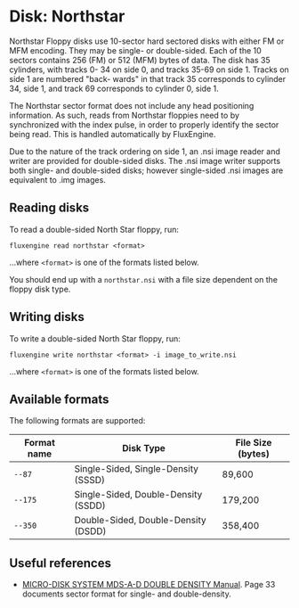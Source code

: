 Disk: Northstar
================

Northstar Floppy disks use 10-sector hard sectored disks with either FM or MFM
encoding.  They may be single- or double-sided.  Each of the 10 sectors contains
256 (FM) or 512 (MFM) bytes of data.  The disk has 35 cylinders, with tracks 0-
34 on side 0, and tracks 35-69 on side 1.  Tracks on side 1 are numbered "back-
wards" in that track 35 corresponds to cylinder 34, side 1, and track 69
corresponds to cylinder 0, side 1.

The Northstar sector format does not include any head positioning information.
As such, reads from Northstar floppies need to by synchronized with the index
pulse, in order to properly identify the sector being read.  This is handled
automatically by FluxEngine.

Due to the nature of the track ordering on side 1, an .nsi image reader and
writer are provided for double-sided disks.  The .nsi image writer supports
both single- and double-sided disks; however single-sided .nsi images are
equivalent to .img images.

Reading disks
-------------

To read a double-sided North Star floppy, run:

```
fluxengine read northstar <format>
```

...where `<format>` is one of the formats listed below.

You should end up with a `northstar.nsi` with a file size dependent on the floppy
disk type.

Writing disks
-------------

To write a double-sided North Star floppy, run:

```
fluxengine write northstar <format> -i image_to_write.nsi
```

...where `<format>` is one of the formats listed below.

Available formats
-----------------

The following formats are supported:

| Format name    | Disk Type                           | File Size (bytes) |
| -------------- | ----------------------------------- | ----------------- |
| `--87`         | Single-Sided, Single-Density (SSSD) | 89,600            |
| `--175`        | Single-Sided, Double-Density (SSDD) | 179,200           |
| `--350`        | Double-Sided, Double-Density (DSDD) | 358,400           |

Useful references
-----------------

  - [MICRO-DISK SYSTEM MDS-A-D DOUBLE DENSITY Manual][northstar_mds].
    Page 33 documents sector format for single- and double-density.

[northstar_mds]: http://bitsavers.org/pdf/northstar/boards/Northstar_MDS-A-D_1978.pdf
